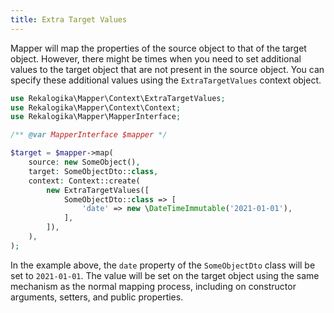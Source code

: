 ```yaml
---
title: Extra Target Values
---
```


Mapper will map the properties of the source object to that of the target
object. However, there might be times when you need to set additional values to
the target object that are not present in the source object. You can specify
these additional values using the `ExtraTargetValues` context object.

```php
use Rekalogika\Mapper\Context\ExtraTargetValues;
use Rekalogika\Mapper\Context\Context;
use Rekalogika\Mapper\MapperInterface;

/** @var MapperInterface $mapper */

$target = $mapper->map(
    source: new SomeObject(),
    target: SomeObjectDto::class,
    context: Context::create(
        new ExtraTargetValues([
            SomeObjectDto::class => [
                'date' => new \DateTimeImmutable('2021-01-01'),
            ],
        ]),
    ),
);
```

In the example above, the `date` property of the `SomeObjectDto` class will be
set to `2021-01-01`. The value will be set on the target object using the same
mechanism as the normal mapping process, including on constructor arguments,
setters, and public properties.